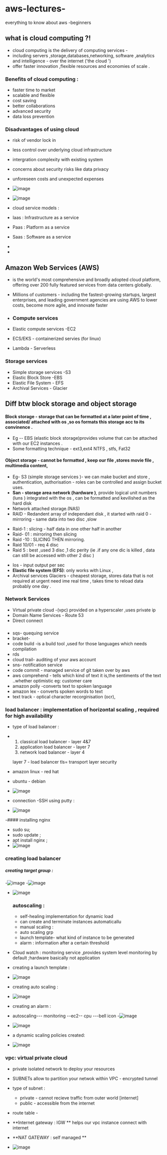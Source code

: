 # aws-lectures-
everything to know about aws -beginners 

## what is cloud computing ?!
- cloud computing is the delivery of computing services -
- including servers ,storage,databases,networking, software ,analytics and intelligence - over the internet ('the cloud ')
- offer faster innovation ,flexible resources and economies of scale .
  
### Benefits of cloud computing :
- faster time to market 
- scalable and flexible
- cost saving
- better collaborations
- advanced security
- data loss prevention

### Disadvantages of using cloud 
 - risk of vendor lock in
 - less control over underlying cloud infrastructure
 - intergration complexity with existing system
 - concerns about security risks like data privacy
 - unforeseen costs and unexpected expenses

- ![image](https://github.com/A-d-i-ti/aws-lectures-/assets/142913419/09c65ee7-6035-4c3f-bf7b-490bf41c2520)
- ![image](https://github.com/A-d-i-ti/aws-lectures-/assets/142913419/efad10f0-ba59-4e69-8594-ee7d2cff1952)

- cloud service models :
- Iaas : Infrastructure as a service
- Paas : Platform as a service 
- Saas : Software as a service
- 
- 

## **Amazon Web Services (AWS)**
- is the world's most comprehensive and broadly adopted cloud platform, offering over 200 fully featured services from data centers globally.
-  Millions of customers - including the fastest-growing startups, largest enterprises, and leading government agencies are using AWS to lower costs, become more agile, and innovate faster

-  ### Compute services
-  Elastic compute services -EC2
-  ECS/EKS - containerized servies (for linux)
-  Lambda - Serverless
  ### Storage services 
 - Simple storage services -S3
 - Elastic Block Store -EBS
 - Elastic File System - EFS
 - Archival Services - Glacier
  
## Diff btw block storage and object storage 
#### Block storage - storage that can be formatted at a later point of time , associated/ attached with os ,so os formats this storage acc to its convinence .
- Eg -- EBS (elastic block storage)provides volume that can be attached with our EC2 instances .
- Some formatting technique - ext3,ext4  NTFS , stfs, Fat32 
#### Object storage - cannot be formatted , keep our file ,stores movie file , multimedia content,
- Eg- S3 (simple storage services )- we can make bucket and store , authentication, authorisation - roles can be controlled and assign bucket uses.
- **San - storage area network (hardware )**, provide logical unit numbers (luns )  integrated with the os , can be formatted and kevilished as the hard disk 
- Network attached storage.(NAS) 
- RAID - Redandent array of independant disk , it started with raid 0 - mirroring - same data into two disc ,slow 
+ Raid-1 : slicing - half data in one other half in another 
+ Raid- 01 : mirroring then slicing 
+ Raid -10 : SLICING THEN mirroring. 
+ Raid 10/01 - req 4 disc 
+ Raid 5 : best ,used 3 disc ,1 dic perity (ie .if any one dic is killed , data can still be accessed with other 2 disc ) 
- Ios - input output per sec 
- **Elastic file system (EFS)**: only works with Linux , 
- Archival services  Glaciers - cheapest  storage, stores data that is not required at urgent need ime real time , takes time to reload data probably one day .
### Network Services 
- Virtual private cloud -(vpc) provided on a hyperscaler  ,uses private ip
- Domain Name Services - Route 53
- Direct connect 
###
- sqs- quequing service
- bracket-
- code build -is a build tool ,used for those languages which needs compilation
- rds
- cloud trail- auditing of your aws account 
- sns- notification service
- code commit - managed service of git taken over by aws
- aws comprehend - tells which kind of text it is,the sentiments of the text ..whether optimistic eg: customer care
- amazon polly -converts text to spoken language
- amazon lex - converts spoken words to text
- text track - optical character recorginisation (ocr),

### load balancer : implementation of horizontal scaling , required for high availability 
- type of load balancer :
- 1. classical load balancer - layer 4&7
  2. application load balancer - layer 7
  3. network load balancer - layer 4

  layer 7 - load balancer
  tls= transport layer security 
 - amazon linux - red hat
 - ubuntu - debian

 - ![image](https://github.com/A-d-i-ti/aws-lectures-/assets/142913419/8883a73f-a64f-4709-bd1a-2295842e33f9)

 - connection -SSH  using putty : 
 - ![image](https://github.com/A-d-i-ti/aws-lectures-/assets/142913419/ca6a11ed-f933-4a80-b4da-d613fc32e6bb)

 -####  installing nginx
 - sudo su;
 - sudo update ;
 - apt install nginx ;
 - ![image](https://github.com/A-d-i-ti/aws-lectures-/assets/142913419/0148a789-31d2-4d7b-81d9-6e8c5eaaf4a1)

### creating load balancer 
##### creating target group :
-![image](https://github.com/A-d-i-ti/aws-lectures-/assets/142913419/3d8a5f86-8587-4688-8a1e-3abad9184d0e)
-![image](https://github.com/A-d-i-ti/aws-lectures-/assets/142913419/f1894d00-a6a0-41c7-8a58-b6e08067de8f)


- ![image](https://github.com/A-d-i-ti/aws-lectures-/assets/142913419/d7c285ba-eec5-453e-9315-26b775498301)


  ### autoscaling :
  - self-healing implementation for dynamic load
  - can create and terminate instances automaticallu
  - manual scaling :
  - auto scaling grp
  - launch template- what kind of instance to be generated 
  - alarm : information after a certain threshold 
 
- Cloud watch : monitoring service ,provides system level monitoring by default ;hardware basically not application

- creating a launch template :
- ![image](https://github.com/A-d-i-ti/aws-lectures-/assets/142913419/f38d43e9-ba27-4b25-86b5-dfd7aa5828a0)

- creating auto scaling :
- ![image](https://github.com/A-d-i-ti/aws-lectures-/assets/142913419/cccdc48f-8362-4421-8697-ce8a6cb6d519)

- creating an alarm :
- autoscaling--- monitoring --ec2-- cpu ---bell icon 
-![image](https://github.com/A-d-i-ti/aws-lectures-/assets/142913419/08dc811f-2ea9-43a8-94e2-f2720d7bd64d)

- ![image](https://github.com/A-d-i-ti/aws-lectures-/assets/142913419/d71525b6-3be6-46f2-9a49-60a826af438c)

- a dynamic scaling policies created: 
- ![image](https://github.com/A-d-i-ti/aws-lectures-/assets/142913419/575a66a9-9b13-46a8-b493-74c702b98912)

### vpc: virtual private cloud 
- private isolated network to deploy your resources
- SUBNETs allow to partition your netwok within VPC - encrypted tunnel
- type of subnet :
   + private - cannot recieve traffic from outer world [internet]
   + public - accessible from the internet
- route table -
- **Internet gateway : IGW ** helps our vpc instance connect with internet
- **NAT GATEWAY : self managed **

- ![image](https://github.com/A-d-i-ti/aws-lectures-/assets/142913419/dc1996f0-5aba-47b6-8c99-2fc63b552ec8)




